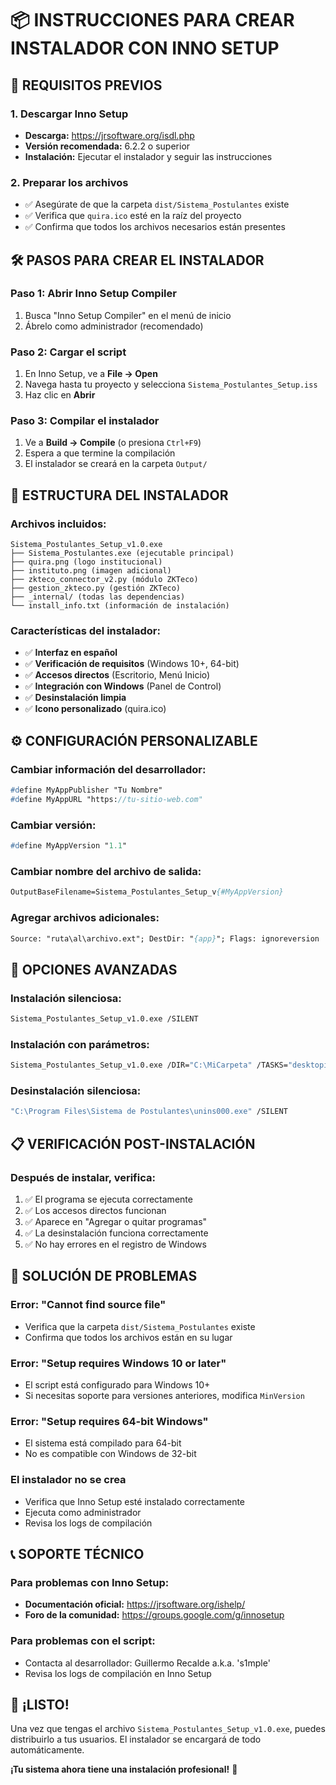 # 📦 INSTRUCCIONES PARA CREAR INSTALADOR CON INNO SETUP

## **🎯 REQUISITOS PREVIOS**

### **1. Descargar Inno Setup**
- **Descarga:** https://jrsoftware.org/isdl.php
- **Versión recomendada:** 6.2.2 o superior
- **Instalación:** Ejecutar el instalador y seguir las instrucciones

### **2. Preparar los archivos**
- ✅ Asegúrate de que la carpeta `dist/Sistema_Postulantes` existe
- ✅ Verifica que `quira.ico` esté en la raíz del proyecto
- ✅ Confirma que todos los archivos necesarios están presentes

## **🛠️ PASOS PARA CREAR EL INSTALADOR**

### **Paso 1: Abrir Inno Setup Compiler**
1. Busca "Inno Setup Compiler" en el menú de inicio
2. Ábrelo como administrador (recomendado)

### **Paso 2: Cargar el script**
1. En Inno Setup, ve a **File → Open**
2. Navega hasta tu proyecto y selecciona `Sistema_Postulantes_Setup.iss`
3. Haz clic en **Abrir**

### **Paso 3: Compilar el instalador**
1. Ve a **Build → Compile** (o presiona `Ctrl+F9`)
2. Espera a que termine la compilación
3. El instalador se creará en la carpeta `Output/`

## **📁 ESTRUCTURA DEL INSTALADOR**

### **Archivos incluidos:**
```
Sistema_Postulantes_Setup_v1.0.exe
├── Sistema_Postulantes.exe (ejecutable principal)
├── quira.png (logo institucional)
├── instituto.png (imagen adicional)
├── zkteco_connector_v2.py (módulo ZKTeco)
├── gestion_zkteco.py (gestión ZKTeco)
├── _internal/ (todas las dependencias)
└── install_info.txt (información de instalación)
```

### **Características del instalador:**
- ✅ **Interfaz en español**
- ✅ **Verificación de requisitos** (Windows 10+, 64-bit)
- ✅ **Accesos directos** (Escritorio, Menú Inicio)
- ✅ **Integración con Windows** (Panel de Control)
- ✅ **Desinstalación limpia**
- ✅ **Icono personalizado** (quira.ico)

## **⚙️ CONFIGURACIÓN PERSONALIZABLE**

### **Cambiar información del desarrollador:**
```pascal
#define MyAppPublisher "Tu Nombre"
#define MyAppURL "https://tu-sitio-web.com"
```

### **Cambiar versión:**
```pascal
#define MyAppVersion "1.1"
```

### **Cambiar nombre del archivo de salida:**
```pascal
OutputBaseFilename=Sistema_Postulantes_Setup_v{#MyAppVersion}
```

### **Agregar archivos adicionales:**
```pascal
Source: "ruta\al\archivo.ext"; DestDir: "{app}"; Flags: ignoreversion
```

## **🔧 OPCIONES AVANZADAS**

### **Instalación silenciosa:**
```bash
Sistema_Postulantes_Setup_v1.0.exe /SILENT
```

### **Instalación con parámetros:**
```bash
Sistema_Postulantes_Setup_v1.0.exe /DIR="C:\MiCarpeta" /TASKS="desktopicon"
```

### **Desinstalación silenciosa:**
```bash
"C:\Program Files\Sistema de Postulantes\unins000.exe" /SILENT
```

## **📋 VERIFICACIÓN POST-INSTALACIÓN**

### **Después de instalar, verifica:**
1. ✅ El programa se ejecuta correctamente
2. ✅ Los accesos directos funcionan
3. ✅ Aparece en "Agregar o quitar programas"
4. ✅ La desinstalación funciona correctamente
5. ✅ No hay errores en el registro de Windows

## **🚨 SOLUCIÓN DE PROBLEMAS**

### **Error: "Cannot find source file"**
- Verifica que la carpeta `dist/Sistema_Postulantes` existe
- Confirma que todos los archivos están en su lugar

### **Error: "Setup requires Windows 10 or later"**
- El script está configurado para Windows 10+
- Si necesitas soporte para versiones anteriores, modifica `MinVersion`

### **Error: "Setup requires 64-bit Windows"**
- El sistema está compilado para 64-bit
- No es compatible con Windows de 32-bit

### **El instalador no se crea**
- Verifica que Inno Setup esté instalado correctamente
- Ejecuta como administrador
- Revisa los logs de compilación

## **📞 SOPORTE TÉCNICO**

### **Para problemas con Inno Setup:**
- **Documentación oficial:** https://jrsoftware.org/ishelp/
- **Foro de la comunidad:** https://groups.google.com/g/innosetup

### **Para problemas con el script:**
- Contacta al desarrollador: Guillermo Recalde a.k.a. 's1mple'
- Revisa los logs de compilación en Inno Setup

## **🎉 ¡LISTO!**

Una vez que tengas el archivo `Sistema_Postulantes_Setup_v1.0.exe`, puedes distribuirlo a tus usuarios. El instalador se encargará de todo automáticamente.

**¡Tu sistema ahora tiene una instalación profesional!** 🚀
